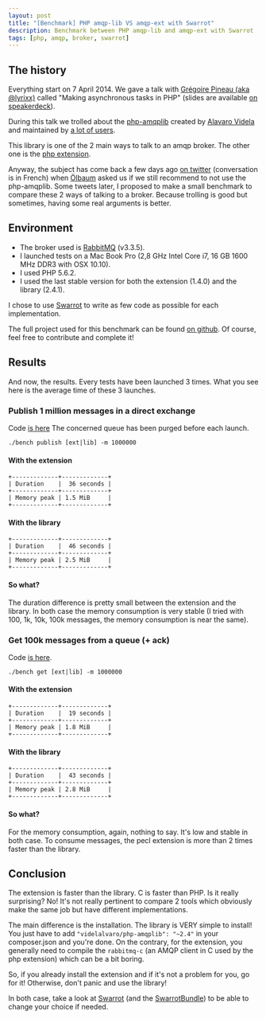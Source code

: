 ```yaml
---
layout: post
title: "[Benchmark] PHP amqp-lib VS amqp-ext with Swarrot"
description: Benchmark between PHP amqp-lib and amqp-ext with Swarrot
tags: [php, amqp, broker, swarrot]
---
```


## The history

Everything start on 7 April 2014. We gave a talk with [Grégoire Pineau (aka
@lyrixx)](https://twitter.com/lyrixx) called "Making asynchronous tasks in PHP"
(slides are available [on
speakerdeck](https://speakerdeck.com/odolbeau/making-asynchronous-tasks-in-php)).

During this talk we trolled about the
[php-amqplib](https://github.com/videlalvaro/php-amqplib) created by [Alavaro
Videla](https://www.twitter.com/old_sound) and maintained by [a lot of
users](https://github.com/videlalvaro/php-amqplib/graphs/contributors).

This library is one of the 2 main ways to talk to an amqp broker. The other one
is the [php extension](https://github.com/pdezwart/php-amqp).

Anyway, the subject has come back a few days ago [on
twitter](https://twitter.com/oscherler/status/524113790687010816) (conversation
is in French) when [Ölbaum](https://twitter.com/oscherler) asked us if we still
recommend to not use the php-amqplib. Some tweets later, I proposed to make a
small benchmark to compare these 2 ways of talking to a broker. Because
trolling is good but sometimes, having some real arguments is better.

## Environment

* The broker used is [RabbitMQ](http://www.rabbitmq.com/) (v3.3.5).
* I launched tests on a Mac Book Pro (2,8 GHz Intel Core i7, 16 GB 1600 MHz
  DDR3 with OSX 10.10).
* I used PHP 5.6.2.
* I used the last stable version for both the extension (1.4.0) and the library
  (2.4.1).

I chose to use [Swarrot](https://github.com/swarrot/swarrot) to write as few
code as possible for each implementation.

The full project used for this benchmark can be found [on
github](https://github.com/odolbeau/php-amqp-bench). Of course, feel free to
contribute and complete it!

## Results

And now, the results.
Every tests have been launched 3 times.
What you see here is the average time of these 3 launches.

### Publish 1 million messages in a direct exchange

Code [is
here](https://github.com/odolbeau/php-amqp-bench/blob/master/src/Bab/Console/Command/PublishCommand.php)
The concerned queue has been purged before each launch.

    ./bench publish [ext|lib] -m 1000000

#### With the extension

    +-------------+-------------+
    | Duration    |  36 seconds |
    +-------------+-------------+
    | Memory peak | 1.5 MiB     |
    +-------------+-------------+

#### With the library

    +-------------+-------------+
    | Duration    |  46 seconds |
    +-------------+-------------+
    | Memory peak | 2.5 MiB     |
    +-------------+-------------+

#### So what?

The duration difference is pretty small between the extension and the library.
In both case the memory consumption is very stable (I tried with 100, 1k, 10k,
100k messages, the memory consumption is near the same).

### Get 100k messages from a queue (+ ack)

Code [is
here](https://github.com/odolbeau/php-amqp-bench/blob/master/src/Bab/Console/Command/GetCommand.php).

    ./bench get [ext|lib] -m 1000000

#### With the extension

    +-------------+-------------+
    | Duration    |  19 seconds |
    +-------------+-------------+
    | Memory peak | 1.8 MiB     |
    +-------------+-------------+

#### With the library

    +-------------+-------------+
    | Duration    |  43 seconds |
    +-------------+-------------+
    | Memory peak | 2.8 MiB     |
    +-------------+-------------+

#### So what?

For the memory consumption, again, nothing to say. It's low and stable in both
case. To consume messages, the pecl extension is more than 2 times faster than
the library.

## Conclusion

The extension is faster than the library. C is faster than PHP. Is it really
surprising? No! It's not really pertinent to compare 2 tools which obviously
make the same job but have different implementations.

The main difference is the installation. The library is VERY simple to install!
You just have to add `"videlalvaro/php-amqplib": "~2.4"` in your composer.json
and you're done. On the contrary, for the extension, you generally need to
compile the `rabbitmq-c` (an AMQP client in C used by the php extension) which
can be a bit boring.

So, if you already install the extension and if it's not a problem for you, go
for it! Otherwise, don't panic and use the library!

In both case, take a look at [Swarrot](https://github.com/swarrot/swarrot) (and
the [SwarrotBundle](https://github.com/swarrot/SwarrotBundle)) to be able to
change your choice if needed.
